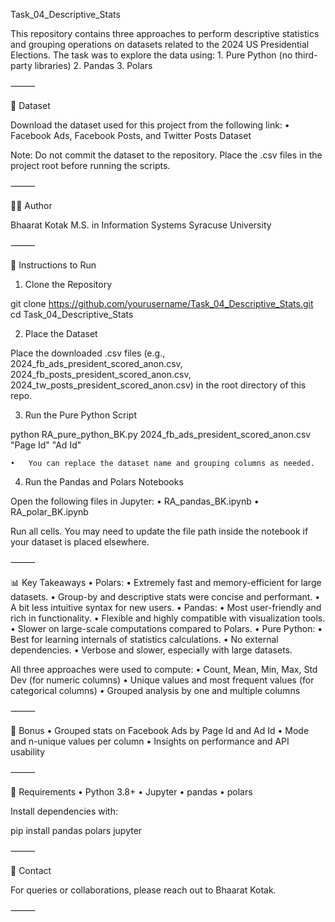 Task_04_Descriptive_Stats

This repository contains three approaches to perform descriptive statistics and grouping operations on datasets related to the 2024 US Presidential Elections. The task was to explore the data using:
	1.	Pure Python (no third-party libraries)
	2.	Pandas
	3.	Polars

⸻

📂 Dataset

Download the dataset used for this project from the following link:
	•	Facebook Ads, Facebook Posts, and Twitter Posts Dataset

Note: Do not commit the dataset to the repository. Place the .csv files in the project root before running the scripts.

⸻

🧑‍💻 Author

Bhaarat Kotak
M.S. in Information Systems
Syracuse University

⸻

🚀 Instructions to Run

1. Clone the Repository

git clone https://github.com/yourusername/Task_04_Descriptive_Stats.git
cd Task_04_Descriptive_Stats

2. Place the Dataset

Place the downloaded .csv files (e.g., 2024_fb_ads_president_scored_anon.csv, 2024_fb_posts_president_scored_anon.csv, 2024_tw_posts_president_scored_anon.csv) in the root directory of this repo.

3. Run the Pure Python Script

python RA_pure_python_BK.py 2024_fb_ads_president_scored_anon.csv "Page Id" "Ad Id"

	•	You can replace the dataset name and grouping columns as needed.

4. Run the Pandas and Polars Notebooks

Open the following files in Jupyter:
	•	RA_pandas_BK.ipynb
	•	RA_polar_BK.ipynb

Run all cells. You may need to update the file path inside the notebook if your dataset is placed elsewhere.

⸻

📊 Key Takeaways
	•	Polars:
	•	Extremely fast and memory-efficient for large datasets.
	•	Group-by and descriptive stats were concise and performant.
	•	A bit less intuitive syntax for new users.
	•	Pandas:
	•	Most user-friendly and rich in functionality.
	•	Flexible and highly compatible with visualization tools.
	•	Slower on large-scale computations compared to Polars.
	•	Pure Python:
	•	Best for learning internals of statistics calculations.
	•	No external dependencies.
	•	Verbose and slower, especially with large datasets.

All three approaches were used to compute:
	•	Count, Mean, Min, Max, Std Dev (for numeric columns)
	•	Unique values and most frequent values (for categorical columns)
	•	Grouped analysis by one and multiple columns

⸻

🧪 Bonus
	•	Grouped stats on Facebook Ads by Page Id and Ad Id
	•	Mode and n-unique values per column
	•	Insights on performance and API usability

⸻

📌 Requirements
	•	Python 3.8+
	•	Jupyter
	•	pandas
	•	polars

Install dependencies with:

pip install pandas polars jupyter


⸻

📨 Contact

For queries or collaborations, please reach out to Bhaarat Kotak.

⸻
